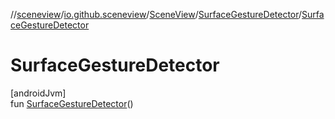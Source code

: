 //[sceneview](../../../../index.md)/[io.github.sceneview](../../index.md)/[SceneView](../index.md)/[SurfaceGestureDetector](index.md)/[SurfaceGestureDetector](-surface-gesture-detector.md)

# SurfaceGestureDetector

[androidJvm]\
fun [SurfaceGestureDetector](-surface-gesture-detector.md)()
